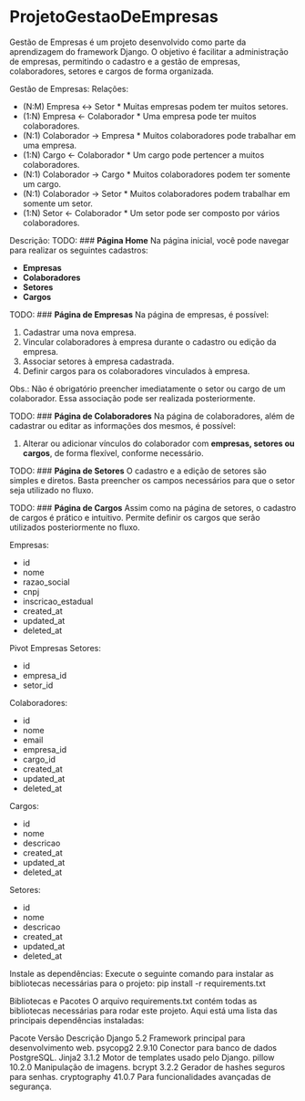 # ProjetoGestaoDeEmpresas
Gestão de Empresas é um projeto desenvolvido como parte da aprendizagem do framework Django. O objetivo é facilitar a administração de empresas, permitindo o cadastro e a gestão de empresas, colaboradores, setores e cargos de forma organizada.

Gestão de Empresas:
Relações:
* (N:M) Empresa <-> Setor        * Muitas empresas podem ter muitos setores.
* (1:N) Empresa <- Colaborador   * Uma empresa pode ter muitos colaboradores.
* (N:1) Colaborador -> Empresa   * Muitos colaboradores pode trabalhar em uma empresa.
* (1:N) Cargo <- Colaborador     * Um cargo pode pertencer a muitos colaboradores.
* (N:1) Colaborador -> Cargo     * Muitos colaboradores podem ter somente um cargo.
* (N:1) Colaborador -> Setor     * Muitos colaboradores podem trabalhar em somente um setor.
* (1:N) Setor <- Colaborador     * Um setor pode ser composto por vários colaboradores.

Descrição:
TODO: ### **Página Home**
Na página inicial, você pode navegar para realizar os seguintes cadastros:
- **Empresas**
- **Colaboradores**
- **Setores**
- **Cargos**

TODO: ### **Página de Empresas**
Na página de empresas, é possível:
1. Cadastrar uma nova empresa.
2. Vincular colaboradores à empresa durante o cadastro ou edição da empresa.
3. Associar setores à empresa cadastrada.
4. Definir cargos para os colaboradores vinculados à empresa.

Obs.:
    Não é obrigatório preencher imediatamente o setor ou cargo de um colaborador.
    Essa associação pode ser realizada posteriormente.

TODO: ### **Página de Colaboradores**
Na página de colaboradores, além de cadastrar ou editar as informações dos mesmos, é possível:
1. Alterar ou adicionar vínculos do colaborador com **empresas, setores ou cargos**, de forma flexível, conforme necessário.

TODO: ### **Página de Setores**
O cadastro e a edição de setores são simples e diretos.
Basta preencher os campos necessários para que o setor seja utilizado no fluxo.

TODO: ### **Página de Cargos**
Assim como na página de setores, o cadastro de cargos é prático e intuitivo.
Permite definir os cargos que serão utilizados posteriormente no fluxo.

Empresas:
* id
* nome
* razao_social
* cnpj
* inscricao_estadual
* created_at
* updated_at
* deleted_at

Pivot Empresas Setores:
* id
* empresa_id
* setor_id

Colaboradores:
* id
* nome
* email
* empresa_id
* cargo_id
* created_at
* updated_at
* deleted_at

Cargos:
* id
* nome
* descricao
* created_at
* updated_at
* deleted_at

Setores:
* id
* nome
* descricao
* created_at
* updated_at
* deleted_at


Instale as dependências: Execute o seguinte comando para instalar as bibliotecas necessárias para o projeto:
pip install -r requirements.txt

Bibliotecas e Pacotes
O arquivo requirements.txt contém todas as bibliotecas necessárias para rodar este projeto.
Aqui está uma lista das principais dependências instaladas:

Pacote	        Versão	    Descrição
Django	        5.2         Framework principal para desenvolvimento web.
psycopg2	    2.9.10      Conector para banco de dados PostgreSQL.
Jinja2	        3.1.2       Motor de templates usado pelo Django.
pillow	        10.2.0      Manipulação de imagens.
bcrypt	        3.2.2       Gerador de hashes seguros para senhas.
cryptography    41.0.7      Para funcionalidades avançadas de segurança.

